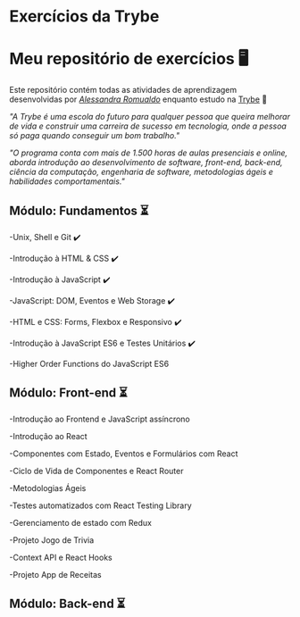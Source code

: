 
# Exercícios da Trybe

# Meu repositório de exercícios :desktop_computer:

Este repositório contém todas as atividades de aprendizagem desenvolvidas por _[Alessandra Romualdo](https://www.linkedin.com/in/alessandra-romualdo-07782b1b7/)_ enquanto estudo na [Trybe](https://www.betrybe.com/) :rocket:

_"A Trybe é uma escola do futuro para qualquer pessoa que queira melhorar de vida e construir uma carreira de sucesso em tecnologia, onde a pessoa só paga quando conseguir um bom trabalho."_

_"O programa conta com mais de 1.500 horas de aulas presenciais e online, aborda introdução ao desenvolvimento de software, front-end, back-end, ciência da computação, engenharia de software, metodologias ágeis e habilidades comportamentais."_

## Módulo: Fundamentos :hourglass_flowing_sand:

-Unix, Shell e Git :heavy_check_mark:

-Introdução à HTML & CSS :heavy_check_mark:

-Introdução à JavaScript :heavy_check_mark:

-JavaScript: DOM, Eventos e Web Storage :heavy_check_mark:

-HTML e CSS: Forms, Flexbox e Responsivo :heavy_check_mark:

-Introdução à JavaScript ES6 e Testes Unitários :heavy_check_mark:

-Higher Order Functions do JavaScript ES6

## Módulo: Front-end :hourglass_flowing_sand:

-Introdução ao Frontend e JavaScript assíncrono

-Introdução ao React

-Componentes com Estado, Eventos e Formulários com React

-Ciclo de Vida de Componentes e React Router

-Metodologias Ágeis

-Testes automatizados com React Testing Library

-Gerenciamento de estado com Redux

-Projeto Jogo de Trivia

-Context API e React Hooks

-Projeto App de Receitas

## Módulo: Back-end :hourglass_flowing_sand:

